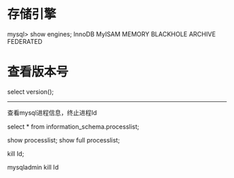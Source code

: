 


# 存储引擎
mysql> show engines;
InnoDB
MyISAM
MEMORY
BLACKHOLE
ARCHIVE
FEDERATED

# 查看版本号
select version();





---

查看mysql进程信息，终止进程Id

select * from information_schema.processlist;


show processlist;
show full processlist;

kill Id;

mysqladmin kill Id




